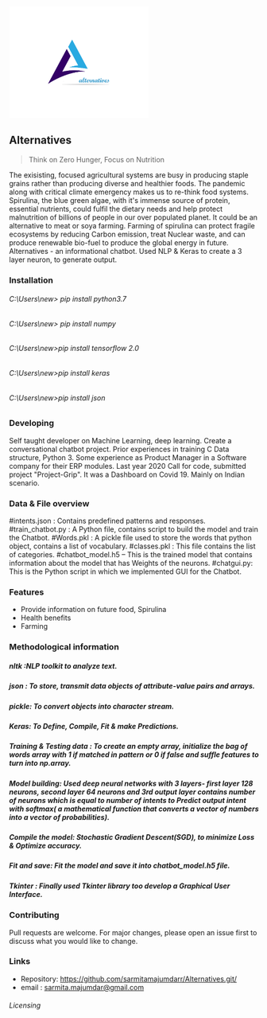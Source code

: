 <img src="https://github.com/sarmitamajumdar/Alternatives/blob/main/alter-png22.png" width="280"/>

## Alternatives
> Think on Zero Hunger, Focus on Nutrition

The exisisting, focused agricultural systems are busy in producing staple grains rather than producing diverse and healthier foods. The pandemic along with critical climate emergency makes us to re-think food systems. Spirulina, the blue green algae, with it's immense source of protein, essential nutrients, could fulfil the dietary needs and help protect  malnutrition  of billions of people in our over populated planet. It could be an alternative to meat or soya farming. Farming of spirulina can protect fragile ecosystems by reducing Carbon emission, treat Nuclear waste, and can produce renewable bio-fuel to produce the global energy in future.
Alternatives - an informational chatbot. Used NLP & Keras to create a 3 layer neuron, to generate output.

### Installation

###### C:\Users\new> pip install python3.7
###### C:\Users\new> pip install numpy
###### C:\Users\new>pip install tensorflow 2.0
###### C:\Users\new>pip install keras
###### C:\Users\new>pip install json

### Developing

Self taught developer on Machine Learning, deep learning. Create a conversational chatbot project.  Prior experiences in training C Data structure, Python 3. Some experience as Product Manager in a Software company for their ERP modules. Last year 2020 Call for code, submitted project "Project-Grip". It was a Dashboard on  Covid 19. Mainly on Indian scenario.

### Data & File overview

#intents.json :  Contains predefined patterns and responses.
#train_chatbot.py : A Python file, contains script to build the model and train the Chatbot.
#Words.pkl  : A pickle file used to store the words that python object, contains a list of vocabulary.
#classes.pkl : This file contains the list of categories.
#chatbot_model.h5 – This is the trained model that contains information about the model that has Weights of the neurons.
#chatgui.py: This is the Python script in which we implemented GUI for the Chatbot.

### Features
* Provide information on future food, Spirulina
* Health benefits
* Farming

### Methodological information
##### nltk :NLP toolkit to analyze text.
##### json : To store, transmit data objects of attribute-value pairs and arrays.
##### pickle: To convert objects into character stream.
##### Keras: To Define, Compile, Fit & make Predictions.
##### Training & Testing data : To create an empty array, initialize the bag of words array with 1 if matched in pattern or 0 if false and suffle features to turn into np.array.
##### Model building: Used deep neural networks with 3 layers- first layer 128 neurons, second layer 64 neurons and 3rd output layer contains number of neurons which is equal to number of intents to Predict output intent with softmax( a mathematical function that converts a vector of numbers into a vector of probabilities).
##### Compile the model: Stochastic Gradient Descent(SGD), to minimize Loss & Optimize accuracy.
##### Fit and save: Fit the model and save it into chatbot_model.h5 file.
##### Tkinter : Finally used Tkinter library too develop a Graphical User Interface.

### Contributing
Pull requests are welcome. For major changes, please open an issue first to discuss what you would like to change.

### Links


- Repository: https://github.com/sarmitamajumdarr/Alternatives.git/
- email : sarmita.majumdar@gmail.com

###### Licensing

